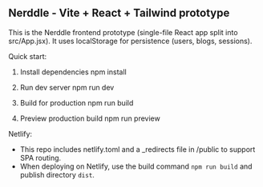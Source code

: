 Nerddle - Vite + React + Tailwind prototype
-------------------------------------------

This is the Nerddle frontend prototype (single-file React app split into src/App.jsx). It uses localStorage for persistence (users, blogs, sessions).

Quick start:
1. Install dependencies
   npm install

2. Run dev server
   npm run dev

3. Build for production
   npm run build

4. Preview production build
   npm run preview

Netlify:
- This repo includes netlify.toml and a _redirects file in /public to support SPA routing.
- When deploying on Netlify, use the build command `npm run build` and publish directory `dist`.
